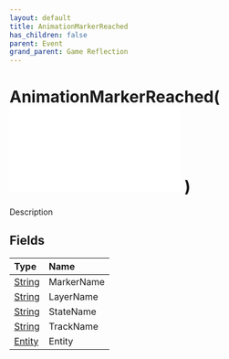 ```yaml
---
layout: default
title: AnimationMarkerReached
has_children: false
parent: Event
grand_parent: Game Reflection
---
```

# AnimationMarkerReached( ![ EntityEventBase ](/game-reflection/events/entity_event_base.md) )
Description 

## Fields
| Type | Name |
|:-------------|:--------------|
| [String](/game-reflection/components/string.md) | MarkerName |
| [String](/game-reflection/components/string.md) | LayerName |
| [String](/game-reflection/components/string.md) | StateName |
| [String](/game-reflection/components/string.md) | TrackName |
| [Entity](/game-reflection/classes/entity.md) | Entity |
